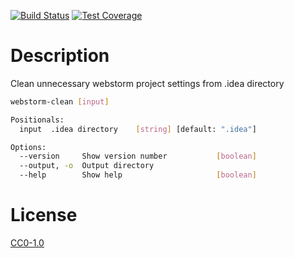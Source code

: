 <!-- Markdown Docs: -->
<!-- https://guides.github.com/features/mastering-markdown/#GitHub-flavored-markdown -->
<!-- https://daringfireball.net/projects/markdown/basics -->
<!-- https://daringfireball.net/projects/markdown/syntax -->

<!-- [![NPM Version][npm-image]][npm-url] -->
<!-- [![NPM Downloads][downloads-image]][downloads-url] -->
<!-- [![Node.js Version][node-version-image]][node-version-url] -->
[![Build Status][travis-image]][travis-url]
[![Test Coverage][coveralls-image]][coveralls-url]

# Description

Clean unnecessary webstorm project settings from .idea directory

```bash
webstorm-clean [input]

Positionals:
  input  .idea directory    [string] [default: ".idea"]

Options:
  --version     Show version number           [boolean]
  --output, -o  Output directory
  --help        Show help                     [boolean]
```

# License

[CC0-1.0](LICENSE)

[npm-image]: https://img.shields.io/npm/v/nodejs-webstorm-clean.svg
[npm-url]: https://npmjs.org/package/nodejs-webstorm-clean
[node-version-image]: https://img.shields.io/node/v/nodejs-webstorm-clean.svg
[node-version-url]: https://nodejs.org/en/download/
[travis-image]: https://travis-ci.org/NikolayMakhonin/nodejs-webstorm-clean.svg
[travis-url]: https://travis-ci.org/NikolayMakhonin/nodejs-webstorm-clean
[coveralls-image]: https://coveralls.io/repos/github/NikolayMakhonin/nodejs-webstorm-clean/badge.svg
[coveralls-url]: https://coveralls.io/github/NikolayMakhonin/nodejs-webstorm-clean
[downloads-image]: https://img.shields.io/npm/dm/nodejs-webstorm-clean.svg
[downloads-url]: https://npmjs.org/package/nodejs-webstorm-clean
[npm-url]: https://npmjs.org/package/nodejs-webstorm-clean
